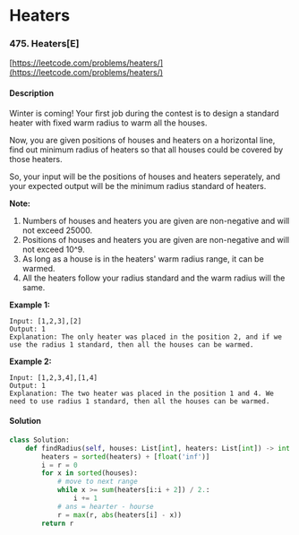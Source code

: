 # Heaters



### 475. Heaters\[E\]

[https://leetcode.com/problems/heaters/](https://leetcode.com/problems/heaters/)

#### Description

Winter is coming! Your first job during the contest is to design a standard heater with fixed warm radius to warm all the houses.

Now, you are given positions of houses and heaters on a horizontal line, find out minimum radius of heaters so that all houses could be covered by those heaters.

So, your input will be the positions of houses and heaters seperately, and your expected output will be the minimum radius standard of heaters.

**Note:**

1. Numbers of houses and heaters you are given are non-negative and will not exceed 25000.
2. Positions of houses and heaters you are given are non-negative and will not exceed 10^9.
3. As long as a house is in the heaters' warm radius range, it can be warmed.
4. All the heaters follow your radius standard and the warm radius will the same.

**Example 1:**

```text
Input: [1,2,3],[2]
Output: 1
Explanation: The only heater was placed in the position 2, and if we use the radius 1 standard, then all the houses can be warmed.
```

**Example 2:**

```text
Input: [1,2,3,4],[1,4]
Output: 1
Explanation: The two heater was placed in the position 1 and 4. We need to use radius 1 standard, then all the houses can be warmed.
```

#### Solution

```python
class Solution:
    def findRadius(self, houses: List[int], heaters: List[int]) -> int:
        heaters = sorted(heaters) + [float('inf')]
        i = r = 0
        for x in sorted(houses):
            # move to next range
            while x >= sum(heaters[i:i + 2]) / 2.:
                i += 1
            # ans = hearter - hourse
            r = max(r, abs(heaters[i] - x))
        return r
```

